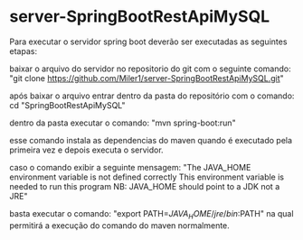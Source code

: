 # server-SpringBootRestApiMySQL

Para executar o servidor spring boot deverão ser executadas as seguintes etapas:

baixar o arquivo do servidor no repositorio do git com o seguinte comando:
"git clone https://github.com/Miler1/server-SpringBootRestApiMySQL.git"

após baixar o arquivo entrar dentro da pasta do repositório com o comando:
cd "SpringBootRestApiMySQL"

dentro da pasta executar o comando:
"mvn spring-boot:run"

esse comando instala as dependencias do maven quando é executado pela primeira vez e depois executa o servidor.

caso o comando exibir a seguinte mensagem: "The JAVA_HOME environment variable is not defined correctly
This environment variable is needed to run this program
NB: JAVA_HOME should point to a JDK not a JRE" 

basta executar o comando:
"export PATH=$JAVA_HOME/jre/bin:$PATH" na qual permitirá a execução do comando do maven normalmente.

